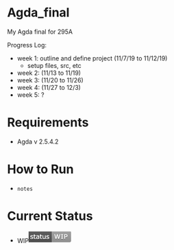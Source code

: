 # Agda_final
My Agda final for 295A

Progress Log:
- week 1: outline and define project (11/7/19 to 11/12/19)
  - setup files, src, etc
- week 2: (11/13 to 11/19)
- week 3: (11/20 to 11/26)
- week 4: (11/27 to 12/3)
- week 5: ?

# Requirements
- Agda v 2.5.4.2

# How to Run
- ```notes```

# Current Status
- WIP<img src="WIP.png" width="100">

 




